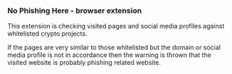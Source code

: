 ### No Phishing Here - browser extension

This extension is checking visited pages and social media profiles against whitelisted crypto projects.

If the pages are very similar to those whitelisted but the domain or social media profile is not in accordance then the warning is thrown that the visited website is probably phishing related website.
